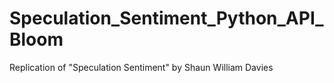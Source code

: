 # Speculation_Sentiment_Python_API_Bloom
Replication of "Speculation Sentiment" by Shaun William Davies
